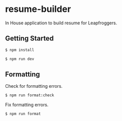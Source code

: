 # resume-builder

In House application to build resume for Leapfroggers.

## Getting Started

```bash
$ npm install
```

```bash
$ npm run dev
```

## Formatting

Check for formatting errors.

```bash
$ npm run format:check
```

Fix formatting errors.

```bash
$ npm run format
```
